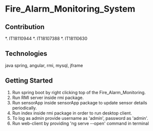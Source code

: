 # Fire_Alarm_Monitoring_System

## Contribution

*. IT18110944
*. IT18107388
*. IT18110630

## Technologies

java spring,
angular,
rmi,
mysql,
jframe

## Getting Started

1. Run spring boot by right clicking top of the Fire_Alarm_Monitoring.
2. Run RMI server inside rmi package.
3. Run sensorApp inside sensorApp package to update sensor details periodically.
4. Run index inside rmi package in order to run desktop client.
5. To log as admin provide username as 'admin', password as 'admin'.
6. Run web-client by providing 'ng serve --open' command in terminal
